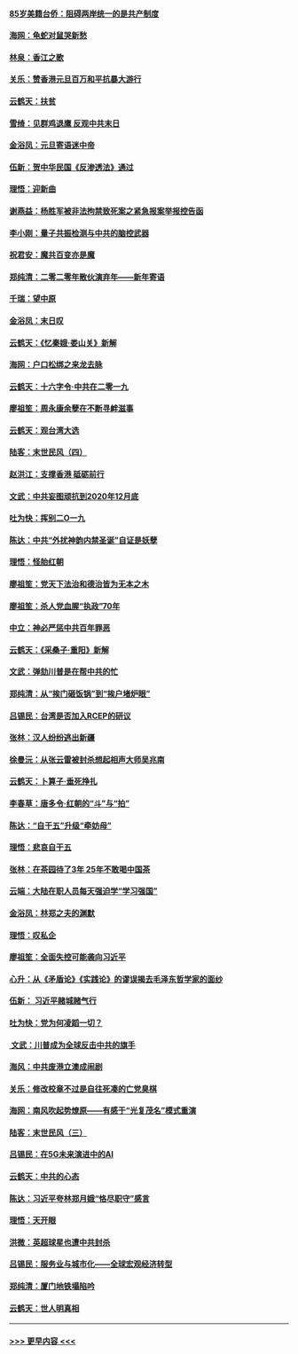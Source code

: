 #### [85岁美籍台侨：阻碍两岸统一的是共产制度](../pages/nsc993/n11765043.md?t=01031944) 
#### [海网：龟蛇对鼠哭新愁](../pages/nsc993/n11764895.md?t=01031944) 
#### [林泉：香江之歌](../pages/nsc993/n11764415.md?t=01031944) 
#### [关乐：赞香港元旦百万和平抗暴大游行](../pages/nsc993/n11764382.md?t=01031944) 
#### [云鹤天：扶贫](../pages/nsc993/n11764245.md?t=01031944) 
#### [雪绮：见群鸡退鹰  反观中共末日](../pages/nsc993/n11762112.md?t=01031944) 
#### [金浴凤：元旦寄语迷中帝](../pages/nsc993/n11761788.md?t=01031944) 
#### [伍新：贺中华民国《反渗透法》通过](../pages/nsc993/n11761994.md?t=01031944) 
#### [理悟：迎新曲](../pages/nsc993/n11761152.md?t=01031944) 
#### [谢燕益：杨胜军被非法拘禁致死案之紧急报案举报控告函](../pages/nsc993/n11756134.md?t=01031944) 
#### [李小刚：量子共振检测与中共的脑控武器](../pages/nsc993/n11754518.md?t=01031944) 
#### [祝君安：魔共百变亦是魔](../pages/nsc993/n11754469.md?t=01031944) 
#### [郑纯清：二零二零年散伙演弃年——新年寄语](../pages/nsc993/n11754195.md?t=01031944) 
#### [千瑞：望中原](../pages/nsc993/n11754159.md?t=01031944) 
#### [金浴凤：末日叹](../pages/nsc993/n11752359.md?t=01031944) 
#### [云鹤天：《忆秦娥‧娄山关》新解](../pages/nsc993/n11752348.md?t=01031944) 
#### [海网：户口松绑之来龙去脉](../pages/nsc993/n11752328.md?t=01031944) 
#### [云鹤天：十六字令‧中共在二零一九](../pages/nsc993/n11752305.md?t=01031944) 
#### [廖祖笙：周永康余孽在不断寻衅滋事](../pages/nsc993/n11751013.md?t=01031944) 
#### [云鹤天：观台湾大选](../pages/nsc993/n11751007.md?t=01031944) 
#### [陆客：末世民风（四）](../pages/nsc993/n11749203.md?t=01031944) 
#### [赵洪江：支撑香港 砥砺前行](../pages/nsc993/n11748482.md?t=01031944) 
#### [文武：中共妄图顽抗到2020年12月底](../pages/nsc993/n11748446.md?t=01031944) 
#### [吐为快：挥别二O一九](../pages/nsc993/n11748411.md?t=01031944) 
#### [陈达：中共“外扰神韵内禁圣诞”自证是妖孽](../pages/nsc993/n11748226.md?t=01031944) 
#### [理悟：怪胎红朝](../pages/nsc993/n11748206.md?t=01031944) 
#### [廖祖笙：党天下法治和德治皆为无本之木](../pages/nsc993/n11748135.md?t=01031944) 
#### [廖祖笙：杀人党血腥“执政”70年](../pages/nsc993/n11745144.md?t=01031944) 
#### [中立：神必严惩中共百年罪恶](../pages/nsc993/n11744970.md?t=01031944) 
#### [云鹤天：《采桑子‧重阳》新解](../pages/nsc993/n11744948.md?t=01031944) 
#### [文武：弹劾川普是在帮中共的忙](../pages/nsc993/n11744758.md?t=01031944) 
#### [郑纯清：从“挨门砸饭锅”到“挨户堵炉眼”](../pages/nsc993/n11744745.md?t=01031944) 
#### [吕锡民：台湾是否加入RCEP的研议](../pages/nsc993/n11744701.md?t=01031944) 
#### [张林：汉人纷纷逃出新疆](../pages/nsc993/n11743530.md?t=01031944) 
#### [徐曼沅：从张云雷被封杀想起相声大师吴兆南](../pages/nsc993/n11741816.md?t=01031944) 
#### [云鹤天：卜算子‧垂死挣扎](../pages/nsc993/n11739956.md?t=01031944) 
#### [李春草：唐多令‧红朝的“斗”与“拍”](../pages/nsc993/n11739830.md?t=01031944) 
#### [陈达：“自干五”升级“牵妨母”](../pages/nsc993/n11739724.md?t=01031944) 
#### [理悟：悲哀自干五](../pages/nsc993/n11739547.md?t=01031944) 
#### [张林：在茶园待了3年 25年不敢喝中国茶](../pages/nsc993/n11739240.md?t=01031944) 
#### [云端：大陆在职人员每天强迫学“学习强国”](../pages/nsc993/n11738735.md?t=01031944) 
#### [金浴凤：林郑之夫的渊默](../pages/nsc993/n11737735.md?t=01031944) 
#### [理悟：叹私企](../pages/nsc993/n11737715.md?t=01031944) 
#### [廖祖笙：全面失控可能袭向习近平](../pages/nsc993/n11737704.md?t=01031944) 
#### [心升：从《矛盾论》《实践论》的谬误揭去毛泽东哲学家的面纱](../pages/nsc993/n11736962.md?t=01031944) 
#### [伍新： 习近平赌城赌气行](../pages/nsc993/n11736929.md?t=01031944) 
#### [吐为快：党为何凌蹈一切？](../pages/nsc993/n11736915.md?t=01031944) 
#### [ 文武：川普成为全球反击中共的旗手](../pages/nsc993/n11736882.md?t=01031944) 
#### [海风：中共废港立澳成闹剧](../pages/nsc993/n11735857.md?t=01031944) 
#### [关乐：修改校章不过是自往死凑的亡党臭棋](../pages/nsc993/n11735097.md?t=01031944) 
#### [海网：南风吹起势燎原——有感于“光复茂名”模式重演](../pages/nsc993/n11732308.md?t=01031944) 
#### [陆客：末世民风（三）](../pages/nsc993/n11732211.md?t=01031944) 
#### [吕锡民：在5G未来演进中的AI](../pages/nsc993/n11730010.md?t=01031944) 
#### [云鹤天：中共的心态](../pages/nsc993/n11729906.md?t=01031944) 
#### [陈达：习近平夸林郑月娥“恪尽职守”感言](../pages/nsc993/n11729881.md?t=01031944) 
#### [理悟：天开眼](../pages/nsc993/n11729699.md?t=01031944) 
#### [洪微：英超球星也遭中共封杀](../pages/nsc993/n11727243.md?t=01031944) 
#### [吕锡民：服务业与城市化——全球宏观经济转型](../pages/nsc993/n11725845.md?t=01031944) 
#### [郑纯清：厦门地铁塌陷吟](../pages/nsc993/n11725813.md?t=01031944) 
#### [云鹤天：世人明真相](../pages/nsc993/n11725621.md?t=01031944) 

----
#### [ >>> 更早内容 <<< ](../indexes/nsc993-earlier.md)

